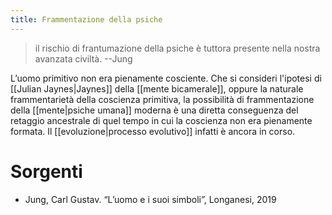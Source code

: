```yaml
---
title: Frammentazione della psiche
---
```


> il rischio di frantumazione della psiche è tuttora presente nella nostra avanzata civiltà. --Jung

L’uomo primitivo non era pienamente cosciente. Che si consideri l'ipotesi di [[Julian Jaynes|Jaynes]] della [[mente bicamerale]], oppure la naturale frammentarietà della coscienza primitiva, la possibilità di frammentazione della [[mente|psiche umana]] moderna è una diretta conseguenza del retaggio ancestrale di quel tempo in cui la coscienza non era pienamente formata. Il [[evoluzione|processo evolutivo]] infatti è ancora in corso.

# Sorgenti

- Jung, Carl Gustav. “L’uomo e i suoi simboli”, Longanesi, 2019
